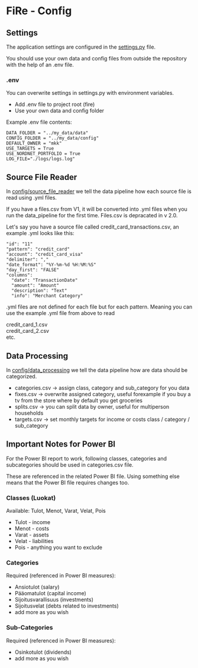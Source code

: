 # FiRe - Config

## Settings

The application settings are configured in the [settings.py](./settings.py) file.

You should use your own data and config files from outside the repository with the help of an .env file.

### .env

You can overwrite settings in settings.py with environment variables.

- Add .env file to project root (fire)
- Use your own data and config folder

Example .env file contents:

```
DATA_FOLDER = "../my_data/data"
CONFIG_FOLDER = "../my_data/config"
DEFAULT_OWNER = "mkk"
USE_TARGETS = True
USE_NORDNET_PORTFOLIO = True
LOG_FILE="./logs/logs.log"
```

## Source File Reader

In [config/source_file_reader](./source_file_reader/) we tell the data pipeline how each source file is read using .yml files.

If you have a files.csv from V1, it will be converted into .yml files when you run the data_pipeline for the first time. Files.csv is depracated in v 2.0.

Let's say you have a source file called credit_card_transactions.csv, an example .yml looks like this:

```
"id": "11"
"pattern": "credit_card"
"account": "credit_card_visa"
"delimiter": ","
"date_format": "%Y-%m-%d %H:%M:%S"
"day_first": "FALSE"
"columns":
  "date": "TransactionDate"
  "amount": "Amount"
  "description": "Text"
  "info": "Merchant Category"
```

.yml files are not defined for each file but for each pattern. Meaning you can use the example .yml file from above to read

credit_card_1.csv\
credit_card_2.csv\
etc.

## Data Processing

In [config/data_processing](./data_processing/) we tell the data pipeline how are data should be categorized.

- categories.csv -> assign class, category and sub_category for you data
- fixes.csv -> overwrite assigned category, useful forexample if you buy a tv from the store where by default you get groceries
- splits.csv -> you can split data by owner, useful for multiperson households
- targets.csv -> set monthly targets for income or costs class / category / sub_category

## Important Notes for Power BI

For the Power BI report to work, following classes, categories and subcategories should be used in categories.csv file.

These are referenced in the related Power BI file. Using something else means that the Power BI file requires changes too.

### Classes (Luokat)

Available: Tulot, Menot, Varat, Velat, Pois

- Tulot - income
- Menot - costs
- Varat - assets
- Velat - liabilities
- Pois - anything you want to exclude

### Categories

Required (referenced in Power BI measures):

- Ansiotulot (salary)
- Pääomatulot (capital income)
- Sijoitusvarallisuus (investments)
- Sijoitusvelat (debts related to investments)
- add more as you wish

### Sub-Categories

Required (referenced in Power BI measures):

- Osinkotulot (dividends)
- add more as you wish
